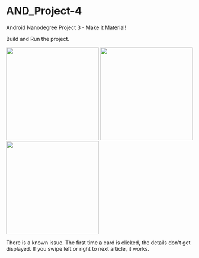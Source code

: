 # AND_Project-4
Android Nanodegree Project 3 - Make it Material!

Build and Run the project.

<img src="http://i.imgur.com/GuiNsOCl.png" width="250px" />
<img src="http://i.imgur.com/DWYHufWl.png" width="250px" />
<img src="http://i.imgur.com/popgjPMl.png" width="250px" />

There is a known issue. The first time a card is clicked, the details don't get displayed. If you swipe left or right to next article, it works. 

